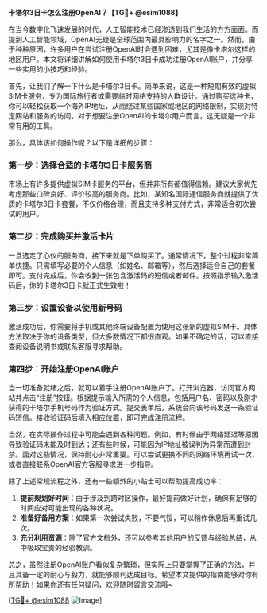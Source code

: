 **卡塔尔3日卡怎么注册OpenAI？【TG💪+ @esim1088】**

在当今数字化飞速发展的时代，人工智能技术已经渗透到我们生活的方方面面。而提到人工智能领域，OpenAI无疑是全球范围内最具影响力的名字之一。然而，由于种种原因，许多用户在尝试注册OpenAI时会遇到困难，尤其是像卡塔尔这样的地区用户。本文将详细讲解如何使用卡塔尔3日卡成功注册OpenAI账户，并分享一些实用的小技巧和经验。

首先，让我们了解一下什么是卡塔尔3日卡。简单来说，这是一种短期有效的虚拟SIM卡服务，专为国际旅行者或需要临时网络支持的人群设计。通过购买这种卡，你可以轻松获取一个海外IP地址，从而绕过某些国家或地区的网络限制，实现对特定网站和服务的访问。对于想要注册OpenAI的卡塔尔用户而言，这无疑是一个非常有用的工具。

那么，具体该如何操作呢？以下是详细的步骤：

### 第一步：选择合适的卡塔尔3日卡服务商

市场上有许多提供虚拟SIM卡服务的平台，但并非所有都值得信赖。建议大家优先考虑那些口碑良好、评价较高的服务商。比如，某知名国际通信服务商就提供了优质的卡塔尔3日卡套餐，不仅价格合理，而且支持多种支付方式，非常适合初次尝试的用户。

### 第二步：完成购买并激活卡片

一旦选定了心仪的服务商，接下来就是下单购买了。通常情况下，整个过程非常简单快捷。只需填写必要的个人信息（如姓名、邮箱等），然后选择适合自己的套餐即可。支付完成后，你会收到一张包含激活码的短信或者邮件。按照指示输入激活码后，你的卡塔尔3日卡就正式生效啦！

### 第三步：设置设备以使用新号码

激活成功后，你需要将手机或其他终端设备配置为使用这张新的虚拟SIM卡。具体方法取决于你的设备类型，但大多数情况下都很直观。如果不确定的话，可以直接查阅设备说明书或联系客服寻求帮助。

### 第四步：开始注册OpenAI账户

当一切准备就绪之后，就可以着手注册OpenAI账户了。打开浏览器，访问官方网站并点击“注册”按钮。根据提示输入所需的个人信息，包括用户名、密码以及刚才获得的卡塔尔手机号码作为验证方式。提交表单后，系统会向该号码发送一条验证码短信。接收验证码后填入相应位置，即可完成注册流程。

当然，在实际操作过程中可能会遇到各种问题。例如，有时候由于网络延迟等原因导致验证码未能及时到达；还有些时候，可能因为IP地址被误判为异常而遭到封禁。面对这些情况，保持耐心非常重要。可以尝试更换不同的网络环境再试一次，或者直接联系OpenAI官方客服寻求进一步指导。

除了上述常规流程之外，还有一些额外的小贴士可以帮助提高成功率：

1. **提前规划好时间**：由于涉及到跨时区操作，最好提前做好计划，确保有足够的时间应对可能出现的各种状况。
2. **准备好备用方案**：如果第一次尝试失败，不要气馁，可以稍作休息后再重试几次。
3. **充分利用资源**：除了官方文档外，还可以参考其他用户的反馈与经验总结，从中吸取宝贵的经验教训。

总之，虽然注册OpenAI账户看似复杂繁琐，但实际上只要掌握了正确的方法，并且具备一定的耐心与毅力，就能够顺利达成目标。希望本文提供的指南能够对你有所帮助！如果你还有任何疑问，欢迎随时留言交流哦~

[[TG💪+ @esim1088](https://t.me/s/esim1088) ![Image](https://i.postimg.cc/4NQfJmqS/Snipaste-2025-05-13-00-14-12.png)]